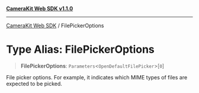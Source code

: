 [**CameraKit Web SDK v1.1.0**](../README.md)

***

[CameraKit Web SDK](../globals.md) / FilePickerOptions

# Type Alias: FilePickerOptions

> **FilePickerOptions**: `Parameters`\<`OpenDefaultFilePicker`\>\[`0`\]

File picker options. For example, it indicates which MIME types of files are expected to be picked.
